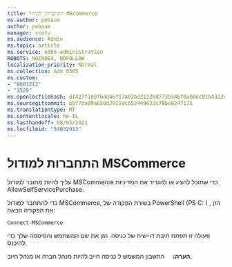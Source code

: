 ```yaml
---
title: התחברות למודול MSCommerce
ms.author: pebaum
author: pebaum
manager: scotv
ms.audience: Admin
ms.topic: article
ms.service: o365-administration
ROBOTS: NOINDEX, NOFOLLOW
localization_priority: Normal
ms.collection: Adm_O365
ms.custom:
- "9001212"
- "3528"
ms.openlocfilehash: df427f1d0fbda46f17a62ad2122b8773b546f0a00ec91ba312c609e4a670870f
ms.sourcegitcommit: b5f7da89a650d2915dc652449623c78be6247175
ms.translationtype: MT
ms.contentlocale: he-IL
ms.lasthandoff: 08/05/2021
ms.locfileid: "54032913"
---
```

# <a name="connect-to-the-mscommerce-module"></a>התחברות למודול MSCommerce

עליך להיות מחובר למודול MSCommerce כדי שתוכל להציג או להגדיר את המדיניות AllowSelfServicePurchase.  

כדי להתחבר למודול MSCommerce, בשורת הפקודה של PowerShell (PS C: \) , הזן את הפקודה הבאה:

`Connect-MSCommerce`

פעולה זו תפתח תיבת דו-שיח של כניסה. הזן את שם המשתמש והסיסמה שלך כדי להיכנס.

**הערה:** &nbsp; &nbsp; החשבון המשמש ל כניסה חייב להיות מנהל חברה או מנהל חיוב.
